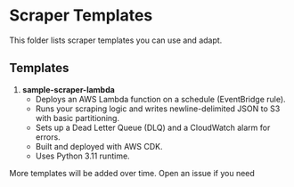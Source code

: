 # Scraper Templates

This folder lists scraper templates you can use and adapt.

## Templates

1. **sample-scraper-lambda**  
   - Deploys an AWS Lambda function on a schedule (EventBridge rule).  
   - Runs your scraping logic and writes newline-delimited JSON to S3 with basic partitioning.  
   - Sets up a Dead Letter Queue (DLQ) and a CloudWatch alarm for errors.  
   - Built and deployed with AWS CDK.  
   - Uses Python 3.11 runtime.  

More templates will be added over time. Open an issue if you need